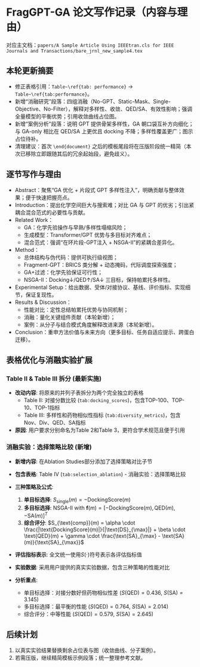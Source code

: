 # FragGPT-GA 论文写作记录（内容与理由）

对应主文档：`papers/A Sample Article Using IEEEtran.cls for IEEE Journals and Transactions/bare_jrnl_new_sample4.tex`

## 本轮更新摘要
- 修正表格引用：`Table~\ref{tab: performance}` → `Table~\ref{tab:performance}`。
- 新增“消融研究”段落：四组消融（No-GPT、Static-Mask、Single-Objective、No-Filter），解释对多样性、收敛、QED/SA、有效性影响；强调全量模型的平衡优势；引用收敛曲线占位图。
- 新增“案例分析”段落：说明 GPT 提供骨架多样性，GA 朝口袋互补方向细化；与 GA-only 相比在 QED/SA 上更优且 docking 不降；多样性覆盖更广；图示占位待补。
- 清理建议：首次 `\end{document}` 之后的模板尾段将在压版阶段统一精简（本次已移除立即跟随其后的冗余起始段，避免歧义）。

## 逐节写作与理由
- Abstract：聚焦“GA 优化 + 片段式 GPT 多样性注入”，明确贡献与整体效果；便于快速把握亮点。
- Introduction：提出化学空间巨大与搜索难；对比 GA 与 GPT 的优劣；引出紧耦合混合范式的必要性与贡献。
- Related Work：
  - GA：化学先验操作与早熟/多样性塌缩风险；
  - 生成模型：Transformer/GPT 优势与多目标对齐难点；
  - 混合范式：强调“在环片段-GPT注入 + NSGA-II”的紧耦合差异化。
- Method：
  - 总体结构与伪代码：提供可执行级视图；
  - Fragment-GPT：BRICS 类分解 + 动态掩码，代际调度探索强度；
  - GA+过滤：化学先验保证可行性；
  - NSGA-II：Docking↓/QED↑/SA↓ 三目标，保持帕累托多样性。
- Experimental Setup：给出数据、受体/对接协议、基线、评价指标、实现细节，保证复现性。
- Results & Discussion：
  - 性能对比：定性总结帕累托优势与协同机制；
  - 消融：量化关键组件贡献（本轮新增）；
  - 案例：从分子与结合模式角度解释改进来源（本轮新增）。
- Conclusion：重申方法价值与未来方向（更多目标、任务自适应提示、跨蛋白迁移）。

## 表格优化与消融实验扩展

### Table II & Table III 拆分 (最新实施)
- **改动内容**: 将原来的并列子表拆分为两个完全独立的表格
  - Table II: 对接分数比较 (`tab:docking_scores`)，包含TOP-100、TOP-10、TOP-1指标
  - Table III: 多样性和药物相似性指标 (`tab:diversity_metrics`)，包含Nov、Div、QED、SA指标
- **原因**: 用户要求分别命名为Table 2和Table 3，更符合学术规范且便于引用

### 消融实验：选择策略比较 (新增)
- **新增内容**: 在Ablation Studies部分添加了选择策略对比子节
- **包含表格**: Table IV (`tab:selection_ablation`) - 消融实验：选择策略比较
- **三种策略及公式**:
  1. **单目标选择**: $S_{\text{single}}(m) = -\text{DockingScore}(m)$
  2. **多目标选择**: NSGA-II with $\mathbf{f}(m) = [-\text{DockingScore}(m), \text{QED}(m), -\text{SA}(m)]^T$
  3. **综合评分**: $S_{\text{comp}}(m) = \alpha \cdot \frac{|\text{DockingScore}(m)|}{|\text{DS}_{\max}|} + \beta \cdot \text{QED}(m) + \gamma \cdot \frac{\text{SA}_{\max} - \text{SA}(m)}{\text{SA}_{\max}}$

- **评估指标表示**: 全文统一使用$S(\cdot)$符号表示各评估指标值
- **实验数据**: 采用用户提供的真实实验数据，包含三种策略的性能对比
- **分析重点**: 
  - 单目标选择：对接分数好但药物相似性差 ($S(\text{QED}) = 0.436$, $S(\text{SA}) = 3.145$)
  - 多目标选择：最平衡的性能 ($S(\text{QED}) = 0.764$, $S(\text{SA}) = 2.014$)
  - 综合评分：中等性能 ($S(\text{QED}) = 0.579$, $S(\text{SA}) = 2.645$)

## 后续计划
1. 以真实实验结果替换剩余占位表与图（收敛曲线、分子案例）。
2. 若需压版，继续精简模板示例段落；统一整理参考文献。
